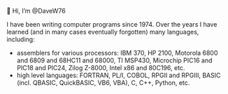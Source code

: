 👋 Hi, I’m @DaveW76

I have been writing computer programs since 1974.  Over the years I have learned (and in many cases eventually forgotten) many languages, including:
 - assemblers for various processors:  IBM 370, HP 2100, Motorola 6800 and 6809 and 68HC11 and 68000, TI MSP430, Microchip PIC16 and PIC18 and PIC24, Zilog Z-8000, Intel x86 and 80C196, etc.
 - high level languages: FORTRAN, PL/I, COBOL, RPGII and RPGIII, BASIC (incl. QBASIC, QuickBASIC, VB6, VBA), C, C++, Python, etc.
